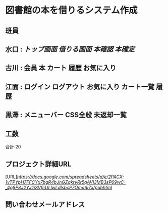 # 図書館の本を借りるシステム作成

## 班員

水口 : _トップ画面	借りる画面	本確認	本確定_
---

古川 : 会員	本	カート	履歴	お気に入り
---

江面 : ログイン	ログアウト	お気に入り	カート一覧	履歴
---

黒澤 : メニューバー	CSS全般	未返却一覧
---
## 工数
合計:20

## プロジェクト詳細URL
[URL]*https://docs.google.com/spreadsheets/d/e/2PACX-1vTPYpH7FFCYx7bgR4bJnGZqkryRr5qAVI3MB3sP69wC-_4g8P8J2YJziSVfcULlwLdlsbcP7Oma6I7x/pubhtml*

## 問い合わせメールアドレス
